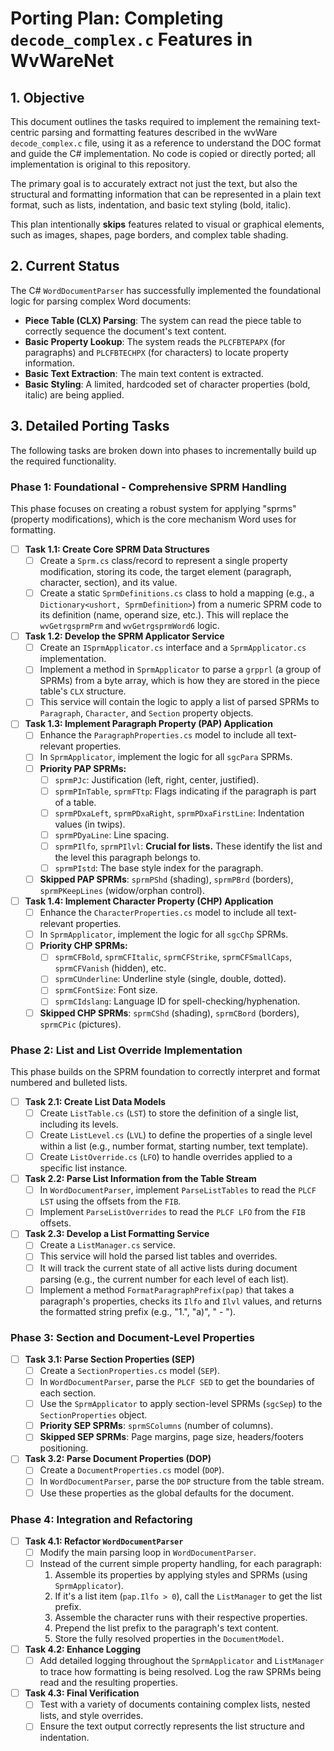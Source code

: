 # Porting Plan: Completing `decode_complex.c` Features in WvWareNet

## 1. Objective

This document outlines the tasks required to implement the remaining text-centric parsing and formatting features described in the wvWare `decode_complex.c` file, using it as a reference to understand the DOC format and guide the C# implementation. No code is copied or directly ported; all implementation is original to this repository.

The primary goal is to accurately extract not just the text, but also the structural and formatting information that can be represented in a plain text format, such as lists, indentation, and basic text styling (bold, italic).

This plan intentionally **skips** features related to visual or graphical elements, such as images, shapes, page borders, and complex table shading.

## 2. Current Status

The C# `WordDocumentParser` has successfully implemented the foundational logic for parsing complex Word documents:

-   **Piece Table (CLX) Parsing**: The system can read the piece table to correctly sequence the document's text content.
-   **Basic Property Lookup**: The system reads the `PLCFBTEPAPX` (for paragraphs) and `PLCFBTECHPX` (for characters) to locate property information.
-   **Basic Text Extraction**: The main text content is extracted.
-   **Basic Styling**: A limited, hardcoded set of character properties (bold, italic) are being applied.

## 3. Detailed Porting Tasks

The following tasks are broken down into phases to incrementally build up the required functionality.

### Phase 1: Foundational - Comprehensive SPRM Handling

This phase focuses on creating a robust system for applying "sprms" (property modifications), which is the core mechanism Word uses for formatting.

-   [ ] **Task 1.1: Create Core SPRM Data Structures**
    -   [ ] Create a `Sprm.cs` class/record to represent a single property modification, storing its code, the target element (paragraph, character, section), and its value.
    -   [ ] Create a static `SprmDefinitions.cs` class to hold a mapping (e.g., a `Dictionary<ushort, SprmDefinition>`) from a numeric SPRM code to its definition (name, operand size, etc.). This will replace the `wvGetrgsprmPrm` and `wvGetrgsprmWord6` logic.

-   [ ] **Task 1.2: Develop the SPRM Applicator Service**
    -   [ ] Create an `ISprmApplicator.cs` interface and a `SprmApplicator.cs` implementation.
    -   [ ] Implement a method in `SprmApplicator` to parse a `grpprl` (a group of SPRMs) from a byte array, which is how they are stored in the piece table's `CLX` structure.
    -   [ ] This service will contain the logic to apply a list of parsed SPRMs to `Paragraph`, `Character`, and `Section` property objects.

-   [ ] **Task 1.3: Implement Paragraph Property (PAP) Application**
    -   [ ] Enhance the `ParagraphProperties.cs` model to include all text-relevant properties.
    -   [ ] In `SprmApplicator`, implement the logic for all `sgcPara` SPRMs.
    -   [ ] **Priority PAP SPRMs:**
        -   [ ] `sprmPJc`: Justification (left, right, center, justified).
        -   [ ] `sprmPInTable`, `sprmFTtp`: Flags indicating if the paragraph is part of a table.
        -   [ ] `sprmPDxaLeft`, `sprmPDxaRight`, `sprmPDxaFirstLine`: Indentation values (in twips).
        -   [ ] `sprmPDyaLine`: Line spacing.
        -   [ ] `sprmPIlfo`, `sprmPIlvl`: **Crucial for lists.** These identify the list and the level this paragraph belongs to.
        -   [ ] `sprmPIstd`: The base style index for the paragraph.
    -   [ ] **Skipped PAP SPRMs**: `sprmPShd` (shading), `sprmPBrd` (borders), `sprmPKeepLines` (widow/orphan control).

-   [ ] **Task 1.4: Implement Character Property (CHP) Application**
    -   [ ] Enhance the `CharacterProperties.cs` model to include all text-relevant properties.
    -   [ ] In `SprmApplicator`, implement the logic for all `sgcChp` SPRMs.
    -   [ ] **Priority CHP SPRMs:**
        -   [ ] `sprmCFBold`, `sprmCFItalic`, `sprmCFStrike`, `sprmCFSmallCaps`, `sprmCFVanish` (hidden), etc.
        -   [ ] `sprmCUnderline`: Underline style (single, double, dotted).
        -   [ ] `sprmCFontSize`: Font size.
        -   [ ] `sprmCIdslang`: Language ID for spell-checking/hyphenation.
    -   [ ] **Skipped CHP SPRMs**: `sprmCShd` (shading), `sprmCBord` (borders), `sprmCPic` (pictures).

### Phase 2: List and List Override Implementation

This phase builds on the SPRM foundation to correctly interpret and format numbered and bulleted lists.

-   [ ] **Task 2.1: Create List Data Models**
    -   [ ] Create `ListTable.cs` (`LST`) to store the definition of a single list, including its levels.
    -   [ ] Create `ListLevel.cs` (`LVL`) to define the properties of a single level within a list (e.g., number format, starting number, text template).
    -   [ ] Create `ListOverride.cs` (`LFO`) to handle overrides applied to a specific list instance.

-   [ ] **Task 2.2: Parse List Information from the Table Stream**
    -   [ ] In `WordDocumentParser`, implement `ParseListTables` to read the `PLCF LST` using the offsets from the `FIB`.
    -   [ ] Implement `ParseListOverrides` to read the `PLCF LFO` from the `FIB` offsets.

-   [ ] **Task 2.3: Develop a List Formatting Service**
    -   [ ] Create a `ListManager.cs` service.
    -   [ ] This service will hold the parsed list tables and overrides.
    -   [ ] It will track the current state of all active lists during document parsing (e.g., the current number for each level of each list).
    -   [ ] Implement a method `FormatParagraphPrefix(pap)` that takes a paragraph's properties, checks its `Ilfo` and `Ilvl` values, and returns the formatted string prefix (e.g., "1.", "a)", "  - ").

### Phase 3: Section and Document-Level Properties

-   [ ] **Task 3.1: Parse Section Properties (SEP)**
    -   [ ] Create a `SectionProperties.cs` model (`SEP`).
    -   [ ] In `WordDocumentParser`, parse the `PLCF SED` to get the boundaries of each section.
    -   [ ] Use the `SprmApplicator` to apply section-level SPRMs (`sgcSep`) to the `SectionProperties` object.
    -   [ ] **Priority SEP SPRMs**: `sprmSColumns` (number of columns).
    -   [ ] **Skipped SEP SPRMs**: Page margins, page size, headers/footers positioning.

-   [ ] **Task 3.2: Parse Document Properties (DOP)**
    -   [ ] Create a `DocumentProperties.cs` model (`DOP`).
    -   [ ] In `WordDocumentParser`, parse the `DOP` structure from the table stream.
    -   [ ] Use these properties as the global defaults for the document.

### Phase 4: Integration and Refactoring

-   [ ] **Task 4.1: Refactor `WordDocumentParser`**
    -   [ ] Modify the main parsing loop in `WordDocumentParser`.
    -   [ ] Instead of the current simple property handling, for each paragraph:
        1.  Assemble its properties by applying styles and SPRMs (using `SprmApplicator`).
        2.  If it's a list item (`pap.Ilfo > 0`), call the `ListManager` to get the list prefix.
        3.  Assemble the character runs with their respective properties.
        4.  Prepend the list prefix to the paragraph's text content.
        5.  Store the fully resolved properties in the `DocumentModel`.

-   [ ] **Task 4.2: Enhance Logging**
    -   [ ] Add detailed logging throughout the `SprmApplicator` and `ListManager` to trace how formatting is being resolved. Log the raw SPRMs being read and the resulting properties.

-   [ ] **Task 4.3: Final Verification**
    -   [ ] Test with a variety of documents containing complex lists, nested lists, and style overrides.
    -   [ ] Ensure the text output correctly represents the list structure and indentation.

